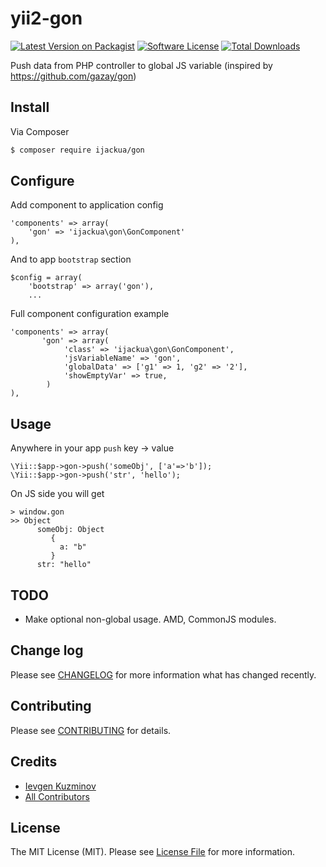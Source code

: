 # yii2-gon

[![Latest Version on Packagist][ico-version]][link-packagist]
[![Software License][ico-license]](LICENSE.md)
[![Total Downloads][ico-downloads]][link-downloads]

Push data from PHP controller to global JS variable (inspired by https://github.com/gazay/gon)

## Install

Via Composer

``` bash
$ composer require ijackua/gon
```

## Configure
Add component to application config
```
'components' => array(
    'gon' => 'ijackua\gon\GonComponent'
),
```
And to app `bootstrap` section
```
$config = array(
    'bootstrap' => array('gon'),
    ...
```


Full component configuration example
```
'components' => array(
       'gon' => array(
            'class' => 'ijackua\gon\GonComponent',
            'jsVariableName' => 'gon',
            'globalData' => ['g1' => 1, 'g2' => '2'],
            'showEmptyVar' => true,
        )
),
```



## Usage

Anywhere in your app `push` key -> value

```
\Yii::$app->gon->push('someObj', ['a'=>'b']);
\Yii::$app->gon->push('str', 'hello');
```

On JS side you will get
```
> window.gon
>> Object
      someObj: Object
         {
           a: "b"
         }
      str: "hello"
```


## TODO

* Make optional non-global usage. AMD, CommonJS modules.

## Change log

Please see [CHANGELOG](CHANGELOG.md) for more information what has changed recently.

## Contributing

Please see [CONTRIBUTING](CONTRIBUTING.md) for details.

## Credits

- [Ievgen Kuzminov][link-author]
- [All Contributors][link-contributors]

## License

The MIT License (MIT). Please see [License File](LICENSE.md) for more information.

[ico-version]: https://img.shields.io/packagist/v/ijackua/gon.svg?style=flat-square
[ico-license]: https://img.shields.io/badge/license-MIT-brightgreen.svg?style=flat-square
[ico-downloads]: https://img.shields.io/packagist/dt/ijackua/gon.svg?style=flat-square

[link-packagist]: https://packagist.org/packages/ijackua/gon
[link-downloads]: https://packagist.org/packages/ijackua/gon
[link-author]: https://github.com/iJackUA
[link-contributors]: ../../contributors
